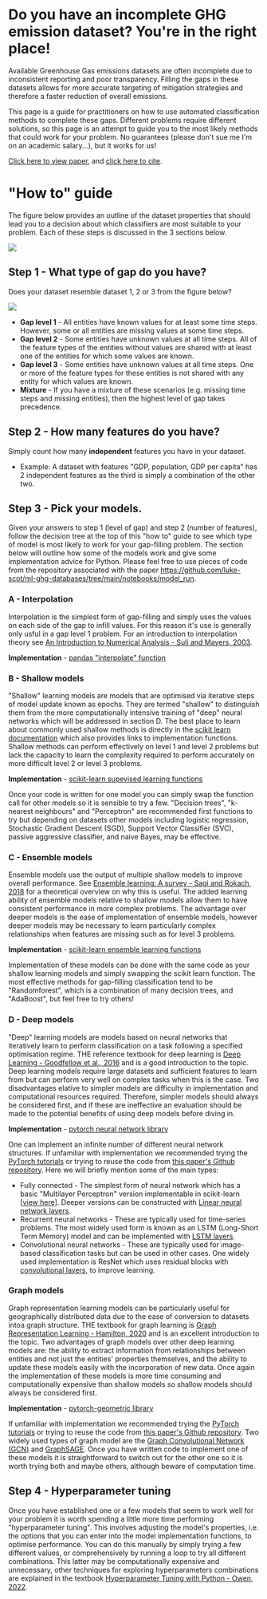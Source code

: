 # Do you have an incomplete GHG emission dataset? You're in the right place!


Available Greenhouse Gas emissions datasets are often incomplete due to inconsistent reporting and poor transparency. Filling the gaps in these datasets allows for more accurate targeting of mitigation strategies
and therefore a faster reduction of overall emissions. 

This page is a guide for practitioners on how to use automated classification methods to complete these gaps. Different problems require different solutions, so this page is an attempt to guide you to the most likely methods that could work for your problem. No guarantees (please don't sue me I'm on an academic salary...), but it works for us!

[Click here to view paper](https://onlinelibrary.wiley.com/doi/full/10.1111/jiec.13507), and [click here to cite](https://scholar.google.com/scholar?hl=en&as_sdt=0%2C5&q=Machine+learning+for+gap%E2%80%90filling+in+greenhouse+gas+emissions+databases&btnG=).

# "How to" guide

The figure below provides an outline of the dataset properties that should lead you to a decision about which classifiers are most suitable to your problem. Each of these steps is discussed in the 3 sections below.

![](https://hackmd.io/_uploads/rJfoQPc33.png)


## Step 1 - What type of gap do you have?
Does your dataset resemble dataset 1, 2 or 3 from the figure below?

![](https://hackmd.io/_uploads/r1C0UU6ep.png)


* **Gap level 1** - All entities have known values for at least some time steps. However, some or all entities are missing values at some time steps.
* **Gap level 2** - Some entities have unknown values at all time steps. All of the feature types of the entities without values are shared with at least one of the entities for which some values are known.
* **Gap level 3** - Some entities have unknown values at all time steps. One or more of the feature types for these entities is not shared with any entity for which values are known.
* **Mixture** - If you have a mixture of these scenarios (e.g. missing time steps and missing entities), then the highest level of gap takes precedence.

## Step 2 - How many features do you have?

Simply count how many **independent** features you have in your dataset.

* Example: A dataset with features "GDP, population, GDP per capita" has 2 independent features as the third is simply a combination of the other two.

## Step 3 - Pick your models.
Given your answers to step 1 (level of gap) and step 2 (number of features), follow the decision tree at the top of this "how to" guide to see which type of model is most likely to work for your gap-filling problem. The section below will outline how some of the models work and give some implementation advice for Python. Please feel free to use pieces of code from the repository associated with the paper https://github.com/luke-scot/ml-ghg-databases/tree/main/notebooks/model_run.
### A - Interpolation
Interpolation is the simplest form of gap-filling and simply uses the values on each side of the gap to infill values. For this reason it's use is generally only usful in a gap level 1 problem. For an introduction to interpolation theory see [An Introduction to Numerical Analysis - Suli and Mayers, 2003](https://books.google.co.uk/books?hl=en&lr=&id=hj9weaqJTbQC&oi=fnd&pg=PR7&dq=suli+numerical+analysis&ots=sL2kfJJjwa&sig=PlH14u5PJJjMGMeGvSEvwVx9iI8&redir_esc=y#v=onepage&q=interpolation&f=false).

**Implementation** - 
[pandas "interpolate" function](https://pandas.pydata.org/docs/reference/api/pandas.DataFrame.interpolate.html)

### B - Shallow models
"Shallow" learning models are models that are optimised via iterative steps of model update known as epochs. They are termed "shallow" to distinguish them from the more computationally intensive training of "deep" neural networks which will be addressed in section D. The best place to learn about commonly used shallow methods is directly in the [scikit learn documentation](https://scikit-learn.org/stable/supervised_learning.html#supervised-learning) which also provides links to implementation functions. Shallow methods can perform effectively on level 1 and level 2 problems but lack the capacity to learn the complexity required to perform accurately on more difficult level 2 or level 3 problems.

**Implementation** - [scikit-learn supevised learning functions](https://scikit-learn.org/stable/supervised_learning.html#supervised-learning)

Once your code is written for one model you can simply swap the function call for other models so it is sensible to try a few. "Decision trees", "k-nearest neighbours" and "Perceptron" are recommended first functions to try but depending on datasets other models including logistic regression, Stochastic Gradient Descent (SGD), Support Vector Classifier (SVC), passive aggressive classifier, and naive Bayes, may be effective.


### C - Ensemble models

Ensemble models use the output of multiple shallow models to improve overall performance. See [Ensemble learning: A survey - Sagi and Rokach, 2018](https://wires.onlinelibrary.wiley.com/doi/full/10.1002/widm.1249?casa_token=VJ2KooATzTEAAAAA%3AAIwYObLY3Vt-Y5f2c4Y-LNN-cb37qYupx7lVhqwBJcG16bM8E02F2twX9MU9cFov0GEgbyHmVC8ddcc) for a theoretical overview on why this is useful. The added learning ability of ensemble models relative to shallow models allow them to have consistent performance in more complex problems. The advantage over deeper models is the ease of implementation of ensemble models, however deeper models may be necessary to learn particularly complex relationships when features are missing such as for level 3 problems.

**Implementation** - [scikit-learn ensemble learning functions](https://scikit-learn.org/stable/modules/ensemble.html)

Implementation of these models can be done with the same code as your shallow learning models and simply swapping the scikit learn function. The most effective methods for gap-filling classification tend to be "Randomforest", which is a combination of many decision trees, and "AdaBoost", but feel free to try others!

### D - Deep models
"Deep" learning models are models based on neural networks that iteratively learn to perform classification on a task following a specified optimisation regime. THE reference textbook for deep learning is [Deep Learning - Goodfellow et al., 2016](https://books.google.co.uk/books?hl=en&lr=&id=omivDQAAQBAJ&oi=fnd&pg=PR5&dq=goodfellow+2016&ots=MNV4ftqDUX&sig=Cc3qA8aEOdMGd2XnHMOg3WVYEEQ&redir_esc=y#v=onepage&q=goodfellow%202016&f=false) and is a good introduction to the topic. Deep learning models require large datasets and sufficient features to learn from but can perform very well on complex tasks when this is the case. Two disadvantages elative to simpler models are difficulty in implementation and computational resources required. Therefore, simpler models should always be considered first, and if these are ineffective an evaluation should be made to the potential benefits of using deep models before diving in. 

**Implementation** - [pytorch neural network library](https://pytorch.org/docs/stable/index.html)

One can implement an infinite number of different neural network structures. If unfamiliar with implementation we recommended trying the [PyTorch tutorials](https://pytorch.org/tutorials/) or trying to reuse the code from [this paper's Github repository](https://github.com/luke-scot/ml-ghg-databases/blob/main/notebooks/model_run/run_deepModels.ipynb). Here we will briefly mention some of the main types:
* Fully connected - The simplest form of neural network which has a basic "Multilayer Perceptron" version implementable in scikit-learn [[view here]](https://scikit-learn.org/stable/modules/generated/sklearn.neural_network.MLPClassifier.html#sklearn.neural_network.MLPClassifier). Deeper versions can be constructed with [Linear neural network layers](https://pytorch.org/docs/stable/generated/torch.nn.Linear.html).
* Recurrent neural networks - These are typically used for time-series problems. The most widely used form is known as an LSTM (Long-Short Term Memory) model and can be implemented with [LSTM layers](https://pytorch.org/docs/stable/generated/torch.nn.LSTM.html).
* Convolutional neural networks - These are typically used for image-based classification tasks but can be used in other cases. One widely used implementation is ResNet which uses residual blocks with [convolutional layers](https://pytorch.org/docs/stable/generated/torch.nn.Conv1d.html), to improve learning.

### Graph models
Graph representation learning models can be particularly useful for geographically distributed data due to the ease of conversion to datasets intoa graph structure. THE textbook for graph learning is [Graph Representation Learning - Hamilton, 2020](https://books.google.co.uk/books?hl=en&lr=&id=Csj-DwAAQBAJ&oi=fnd&pg=PP2&dq=hamilton+graph+learning&ots=_djxjdgxJP&sig=nq8-TriLUck9sDbza1QqiJIoLa0&redir_esc=y#v=onepage&q=hamilton%20graph%20learning&f=false) and is an excellent introduction to the topic. Two advantages of graph models over other deep learning models are: the ability to extract information from relationships between entities and not just the entities' properties themselves, and the ability to update these models easily with the incorporation of new data. Once again the implementation of these models is more time consuming and computationally expensive than shallow models so shallow models should always be considered first. 

**Implementation** - [pytorch-geometric library](https://pytorch-geometric.readthedocs.io/en/latest/)

If unfamiliar with implementation we recommended trying the [PyTorch tutorials](https://pytorch-geometric.readthedocs.io/en/latest/notes/colabs.html) or trying to reuse the code from [this paper's Github repository](https://github.com/luke-scot/ml-ghg-databases/blob/main/notebooks/model_run/run_graph.ipynb). Two widely used types of graph model are the [Graph Convolutional Network (GCN)](https://pytorch-geometric.readthedocs.io/en/latest/generated/torch_geometric.nn.models.GCN.html) and [GraphSAGE](https://pytorch-geometric.readthedocs.io/en/latest/generated/torch_geometric.nn.models.GraphSAGE.html). Once you have written code to implement one of these models it is straightforward to switch out for the other one so it is worth trying both and maybe others, although beware of computation time.

## Step 4 - Hyperparameter tuning
Once you have established one or a few models that seem to work well for your problem it is worth spending a little more time performing "hyperparameter tuning". This involves adjusting the model's properties, i.e. the options that you can enter into the model implementation functions, to optimise performance. You can do this manually by simply trying a few different values, or comprehensively by running a loop to try all different combinations. This latter may be computationally expensive and unnecessary, other techniques for exploring hyperparameters combinations are explained in the textbook [Hyperparameter Tuning with Python - Owen, 2022](https://books.google.co.uk/books?hl=en&lr=&id=CqF-EAAAQBAJ&oi=fnd&pg=PP1&dq=hyperparameter+tuning+in+python&ots=ROPBsnH0qD&sig=K_MftSABaSdHtET-lKxl3zexbEo&redir_esc=y#v=onepage&q=hyperparameter%20tuning%20in%20python&f=false).